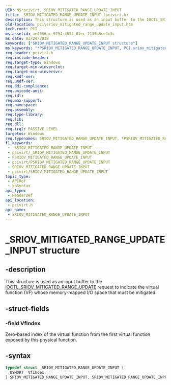 ```yaml
---
UID: NS:pcivirt._SRIOV_MITIGATED_RANGE_UPDATE_INPUT
title: _SRIOV_MITIGATED_RANGE_UPDATE_INPUT (pcivirt.h)
description: This structure is used as an input buffer to the IOCTL_SRIOV_MITIGATED_RANGE_UPDATE request to indicate the virtual function (VF) whose memory-mapped I/O space that must be mitigated.
old-location: pci\sriov_mitigated_range_update_input.htm
tech.root: PCI
ms.assetid: ae4936ac-9794-4854-81ec-2139b3ce4c3c
ms.date: 02/24/2018
keywords: ["SRIOV_MITIGATED_RANGE_UPDATE_INPUT structure"]
ms.keywords: "*PSRIOV_MITIGATED_RANGE_UPDATE_INPUT, PCI.sriov_mitigated_range_update_input, SRIOV_MITIGATED_RANGE_UPDATE_INPUT, SRIOV_MITIGATED_RANGE_UPDATE_INPUT structure [Buses], _SRIOV_MITIGATED_RANGE_UPDATE_INPUT, pcivirt/SRIOV_MITIGATED_RANGE_UPDATE_INPUT"
req.header: pcivirt.h
req.include-header: 
req.target-type: Windows
req.target-min-winverclnt: 
req.target-min-winversvr: 
req.kmdf-ver: 
req.umdf-ver: 
req.ddi-compliance: 
req.unicode-ansi: 
req.idl: 
req.max-support: 
req.namespace: 
req.assembly: 
req.type-library: 
req.lib: 
req.dll: 
req.irql: PASSIVE_LEVEL
targetos: Windows
req.typenames: SRIOV_MITIGATED_RANGE_UPDATE_INPUT, *PSRIOV_MITIGATED_RANGE_UPDATE_INPUT
f1_keywords:
 - _SRIOV_MITIGATED_RANGE_UPDATE_INPUT
 - pcivirt/_SRIOV_MITIGATED_RANGE_UPDATE_INPUT
 - PSRIOV_MITIGATED_RANGE_UPDATE_INPUT
 - pcivirt/PSRIOV_MITIGATED_RANGE_UPDATE_INPUT
 - SRIOV_MITIGATED_RANGE_UPDATE_INPUT
 - pcivirt/SRIOV_MITIGATED_RANGE_UPDATE_INPUT
topic_type:
 - APIRef
 - kbSyntax
api_type:
 - HeaderDef
api_location:
 - pcivirt.h
api_name:
 - SRIOV_MITIGATED_RANGE_UPDATE_INPUT
---
```


# _SRIOV_MITIGATED_RANGE_UPDATE_INPUT structure


## -description

This structure is used as an input buffer to the <a href="https://docs.microsoft.com/windows-hardware/drivers/ddi/pcivirt/ni-pcivirt-ioctl_sriov_mitigated_range_update">IOCTL_SRIOV_MITIGATED_RANGE_UPDATE</a> request to indicate the virtual function (VF) whose memory-mapped I/O space that must be mitigated.

## -struct-fields

### -field VfIndex

Zero-based index of the virtual function from the first virtual function exposed by this physical function.

## -syntax

```cpp
typedef struct _SRIOV_MITIGATED_RANGE_UPDATE_INPUT {
  USHORT  VfIndex;
} SRIOV_MITIGATED_RANGE_UPDATE_INPUT, SRIOV_MITIGATED_RANGE_UPDATE_INPUT;
```

